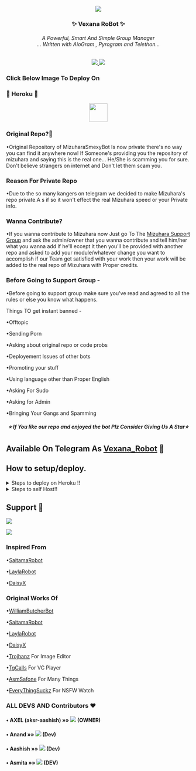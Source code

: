 <p align="center">
  <img src="https://telegra.ph/file/4a7d5037bcdd1e74a517a.jpg">
</p>

<h3 align="center"><b>✨ Vexana RoBot ✨</b></h9>

<h6 align="center">A Powerful, Smart And Simple Group Manager <br> ... Written with AioGram , Pyrogram and Telethon...</h4>
<p align='center'>
  <a href="https://www.python.org/" alt="made-with-python"> <img src="https://img.shields.io/badge/Made%20with-Python-1f425f.svg?style=flat-square&logo=python&color=blue" /> </a>
  <a href="https://github.com/aksr-aashish/vexana2.0/tree/patch1.0/graphs/commit-activity" alt="Maintenance"> <img src="https://img.shields.io/badge/Maintained%3F-yes-green.svg?style=flat-square" /> </a> 
</p>


### Click Below Image To Deploy On
### 💙 Heroku 💙
<p align="center"><a href="https://heroku.com/deploy?template=https://github.com/aksr-aashish/vexana1.0/tree/patch1.0.git"><img src="https://telegra.ph/file/4a7d5037bcdd1e74a517a.jpg" width="50"></a></p>


### Original Repo?📌
•Original Repository of MizuharaSmexyBot Is now private there's no way you can find it anywhere now!
If Someone's providing you the repository of mizuhara and saying this is the real one... He/She is scamming you for sure. Don't believe strangers on internet and Don't let them scam you.

### Reason For Private Repo

•Due to the so many kangers on telegram we decided to make Mizuhara's repo private.A
s if so it won't effect the real Mizuhara speed or your Private info. 

### Wanna Contribute? 

•If you wanna contribute to Mizuhara now Just go To The [Mizuhara Support Group](https://t.me/chizuru_support) and ask the admin/owner that you wanna contribute and tell him/her what you wanna add if he'll eccept it then you'll be provided with another repo and asked to add your module/whatever change you want to accomplish if our Team get satisfied with your work then your work will be added to the real repo of Mizuhara with Proper credits. 

### Before Going to Support Group -

•Before going to support group make sure you've read and agreed to all the rules or else you know what happens. 

Things TO get instant banned -

•Offtopic 

•Sending Porn 

•Asking about original repo or code probs 

•Deployement Issues of other bots 

•Promoting your stuff 

•Using language other than Proper English  

•Asking For Sudo

•Asking for Admin 

•Bringing Your Gangs and Spamming



<h6 align="center"><b>⭐ If You like our repo and enjoyed the bot Plz Consider Giving Us A Star⭐ </b></h9>

## Available On Telegram As [Vexana_Robot](https://t.me/vexana_robot) 💜

## How to setup/deploy.



<details>
  <summary>Steps to deploy on Heroku !! </summary>

```
Fill in all the details, Deploy!
Now go to https://dashboard.heroku.com/apps/(app-name)/resources ( Replace (app-name) with your app name )
Turn on worker dyno (Don't worry It's free :D) & Webhook
Now send the bot /start, If it doesn't respond go to https://dashboard.heroku.com/apps/(app-name)/settings and remove webhook and port.
```

[![Deploy To Heroku](https://www.herokucdn.com/deploy/button.svg)](https://dashboard.heroku.com/new?button-url=https%3A%2F%2Fgithub.com%2Faksr-aashish%2Fvexana&template=https%3A%2F%2Fgithub.com%2FAnuragSharma080%2Fvexana1.0)



</details>  
<details>
  <summary>Steps to self Host!! </summary>

  ## Setting up the bot (Read this before trying to use!):
Please make sure to use python3.6, as I cannot guarantee everything will work as expected on older Python versions!
This is because markdown parsing is done by iterating through a dict, which is ordered by default in 3.6.

  ### Configuration

There are two possible ways of configuring your bot: a config.py file, or ENV variables.

The preferred version is to use a `config.py` file, as it makes it easier to see all your settings grouped together.
This file should be placed in your `VexanaRoBot` folder, alongside the `__main__.py` file. 
This is where your bot token will be loaded from, as well as your database URI (if you're using a database), and most of 
your other settings.

It is recommended to import sample_config and extend the Config class, as this will ensure your config contains all 
defaults set in the sample_config, hence making it easier to upgrade.

An example `config.py` file could be:
```
from Vexana.sample_config import Config
  class Development(Config):
    OWNER_ID = 1332331113  # your telegram ID
    OWNER_USERNAME = "Pain_to_this_world"  # your telegram username
    API_KEY = "your bot api key"  # your api key, as provided by the @botfather
    SQLALCHEMY_DATABASE_URI = 'postgresql://username:password@localhost:5432/database'  # sample db credentials
    MESSAGE_DUMP = '-1234567890' # some group chat that your bot is a member of
    USE_MESSAGE_DUMP = True
    SUDO_USERS = [1332331113, 1656709282]  # List of id's for users which have sudo access to the bot.
    LOAD = []
    NO_LOAD = ['translation']
```

If you can't have a config.py file (EG on Heroku), it is also possible to use environment variables.
The following env variables are supported:
 - `ENV`: Setting this to ANYTHING will enable env variables

 - `TOKEN`: Your bot token, as a string.
 - `OWNER_ID`: An integer of consisting of your owner ID
 - `OWNER_USERNAME`: Your username

 - `DATABASE_URL`: Your database URL
 - `MESSAGE_DUMP`: optional: a chat where your replied saved messages are stored, to stop people deleting their old 
 - `LOAD`: Space-separated list of modules you would like to load
 - `NO_LOAD`: Space-separated list of modules you would like NOT to load
 - `WEBHOOK`: Setting this to ANYTHING will enable webhooks when in env mode
 messages
 - `URL`: The URL your webhook should connect to (only needed for webhook mode)
  - `SUDO_USERS`: A space-separated list of user_ids which should be considered sudo users
 - `SUPPORT_USERS`: A space-separated list of user_ids which should be considered support users (can gban/ungban,
 nothing else)
 - `WHITELIST_USERS`: A space-separated list of user_ids which should be considered whitelisted - they can't be banned.
 - `DONATION_LINK`: Optional: link where you would like to receive donations.
 - `CERT_PATH`: Path to your webhook certificate
 - `PORT`: Port to use for your webhooks
 - `DEL_CMDS`: Whether to delete commands from users which don't have rights to use that command
 - `STRICT_GBAN`: Enforce gbans across new groups as well as old groups. When a gbanned user talks, he will be banned.
 - `WORKERS`: Number of threads to use. 8 is the recommended (and default) amount, but your experience may vary.
 __Note__ that going crazy with more threads wont necessarily speed up your bot, given the large amount of sql data 
 accesses, and the way python asynchronous calls work.
 - `BAN_STICKER`: Which sticker to use when banning people.
 - `ALLOW_EXCL`: Whether to allow using exclamation marks ! for commands as well as /.

  ### Python dependencies

Install the necessary Python dependencies by moving to the project directory and running:

`pip3 install -r requirements.txt`.

This will install all the necessary python packages.
### Database

If you wish to use a database-dependent module (eg: locks, notes, userinfo, users, filters, welcomes),
you'll need to have a database installed on your system. I use Postgres, so I recommend using it for optimal compatibility.

In the case of Postgres, this is how you would set up a database on a Debian/ubuntu system. Other distributions may vary.

- install postgresql:

`sudo apt-get update && sudo apt-get install postgresql`

- change to the Postgres user:

`sudo su - postgres`

- create a new database user (change YOUR_USER appropriately):

`createuser -P -s -e YOUR_USER`

This will be followed by you need to input your password.

- create a new database table:

`createdb -O YOUR_USER YOUR_DB_NAME`

Change YOUR_USER and YOUR_DB_NAME appropriately.

- finally:

`psql YOUR_DB_NAME -h YOUR_HOST YOUR_USER`

This will allow you to connect to your database via your terminal.
By default, YOUR_HOST should be 0.0.0.0:5432.

You should now be able to build your database URI. This will be:

`sqldbtype://username:pw@hostname:port/db_name`

Replace sqldbtype with whichever DB you're using (eg Postgres, MySQL, SQLite, etc)
repeat for your username, password, hostname (localhost?), port (5432?), and DB name.

  ## Modules
   ### Setting load order.

The module load order can be changed via the `LOAD` and `NO_LOAD` configuration settings.
These should both represent lists.

If `LOAD` is an empty list, all modules in `modules/` will be selected for loading by default.

If `NO_LOAD` is not present or is an empty list, all modules selected for loading will be loaded.

If a module is in both `LOAD` and `NO_LOAD`, the module will not be loaded - `NO_LOAD` takes priority.

     ### Creating your own modules.

Creating a module has been simplified as much as possible - but do not hesitate to suggest further simplification.

All that is needed is that your .py file is in the modules folder.

To add commands, make sure to import the dispatcher via

`from MizuharaSmexyBot import dispatcher`.

You can then add commands using the usual

`dispatcher.add_handler()`.

Assigning the `__help__` variable to a string describing this modules' available
commands will allow the bot to load it and add the documentation for
your module to the `/help` command. Setting the `__mod_name__` variable will also allow you to use a nicer, user-friendly name for a module.

The `__migrate__()` function is used for migrating chats - when a chat is upgraded to a supergroup, the ID changes, so 
it is necessary to migrate it in the DB.

The `__stats__()` function is for retrieving module statistics, eg number of users, number of chats. This is accessed 
through the `/stats` command, which is only available to the bot owner.

## Starting the bot.

Once you've set up your database and your configuration is complete, simply run the bat file(if on windows) or run (Linux):

`python3 -m Vexana`

You can use [nssm](https://nssm.cc/usage) to install the bot as service on windows and set it to restart on /gitpull 
Make sure to edit the start and restart bats to your needs. 
Note: the restart bat requires that User account control be disabled.

For queries or any issues regarding the bot please open an issue ticket or visit us at [Support](https://t.m/PAIN_TO_THIS_WORLD)
## How to setup on Heroku 
For starters click on this button 
</details>  

## Support 💜

<a href="https://t.me/Vexana_updates"><img src="https://img.shields.io/badge/Join-Updates%20Channel-violet.svg?logo=Telegram"></a>

<a href="https://t.me/vexana_support"><img src="https://img.shields.io/badge/Join-Support%20Group-purple.svg?logo=telegram"></a>

### Inspired From

•[SaitamaRobot](https://github.com/animekaizoku/saitamarobot)

•[LaylaRobot](https://github.com/queenarzoo/LaylaRobot)

•[DaisyX](https://github.com/TeamDaisyX/DaisyX)

### Original Works Of
•[WilliamButcherBot](https://github.com/TheHamkerCat/WilliamButcherBot)

•[SaitamaRobot](https://github.com/animekaizoku/saitamarobot)

•[LaylaRobot](https://github.com/queenarzoo/LaylaRobot)

•[DaisyX](https://github.com/TeamDaisyX/DaisyX)

•[Trojhanz](https://github.com/TroJanzHEX/Image-Editor) For Image Editor

•[TgCalls](https://github.com/MarshalX/tgcalls) For VC Player

•[AsmSafone](https://github.com/AsmSafon) For Many Things

•[EveryThingSuckz](https://t.me/EveryThingSuckz) For NSFW Watch


### ALL DEVS AND Contributors ❤

#### • AXEL  (aksr-aashish)    »»  <a href="https://github.com/aksr-aashish" alt="aksr0aashish"> <img src="https://img.shields.io/badge/AXEL-90302f?logo=github" /></a> (OWNER)

#### • Anand »»  <a href="https://github.com/Stella-80" alt="Akeno"> <img src="https://img.shields.io/badge/Akeno-95B9C7?logo=github" /></a> (Dev)
#### • Aashish »»  <a href="https://github.com/aksr-aashish" alt="Aashish "> <img src="https://img.shields.io/badge/Aashish-95B9C7?logo=github" /></a> (Dev)
#### • Asmita »»  <a href="https://github.com/asmita" alt="asmita"> <img src="https://img.shields.io/badge/asmita-107D8D?logo=github" /></a> (DEV)
